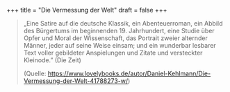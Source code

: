 +++
title = "Die Vermessung der Welt"
draft = false
+++

> „Eine Satire auf die deutsche Klassik, ein Abenteuerroman, ein Abbild des Bürgertums im beginnenden 19. Jahrhundert, eine Studie über Opfer und Moral der Wissenschaft, das Portrait zweier alternder Männer, jeder auf seine Weise einsam; und ein wunderbar lesbarer Text voller gebildeter Anspielungen und Zitate und versteckter Kleinode.” (Die Zeit)
>
> (Quelle: <https://www.lovelybooks.de/autor/Daniel-Kehlmann/Die-Vermessung-der-Welt-41788273-w/>)
